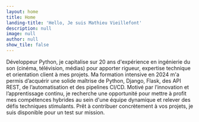 ```yaml
---
layout: home
title: Home
landing-title: 'Hello, Je suis Mathieu Vieillefont'
description: null
image: null
author: null
show_tile: false
---
```


Développeur Python, je capitalise sur 20 ans d'expérience en ingénierie du son (cinéma, télévision, médias) pour apporter rigueur, expertise technique et orientation client à mes projets.
Ma formation intensive en 2024 m'a permis d’acquérir une solide maîtrise de Python, Django, Flask, des API REST, de l’automatisation et des pipelines CI/CD. Motivé par l’innovation et l’apprentissage continu, je recherche une opportunité pour mettre à profit mes compétences hybrides au sein d'une équipe dynamique et relever des défis techniques stimulants.
Prêt à contribuer concrètement à vos projets, je suis disponible pour un test sur mission.